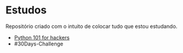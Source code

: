 # **Estudos**

Repositório criado com o intuito de colocar tudo que estou estudando.

- [Python 101 for hackers](https://academy.tcm-sec.com/p/python-101-for-hackers)
- #30Days-Challenge
